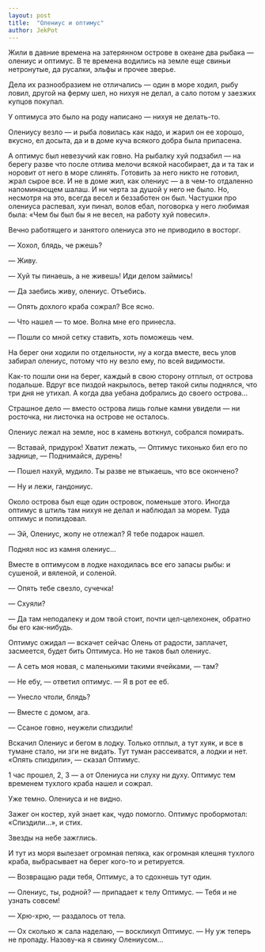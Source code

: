 ```yaml
---
layout: post
title:  "Олениус и оптимус"
author: JekPot
---
```


Жили в давние времена на затерянном острове в океане два рыбака — олениус и оптимус. В те времена водились на земле еще свиньи нетронутые, да русалки, эльфы и прочее зверье.

Дела их разнообразием не отличались — один в море ходил, рыбу ловил, другой на ферму шел, но нихуя не делал, а сало потом у заезжих купцов покупал.

У оптимуса это было на роду написано — нихуя не делать-то.

Олениусу везло — и рыба ловилась как надо, и жарил он ее хорошо, вкусно, ел досыта, да и в доме куча всякого добра была припасена.

А оптимус был невезучий как говно. На рыбалку хуй подзабил — на берегу разве что после отлива мелочи всякой насобирает, да и та так и норовит от него в море слинять. Готовить за него никто не готовил, жрал сырое все. И не в доме жил, как олениус — а в чем-то отдаленно напоминающем шалаш. И ни черта за душой у него не было. Но, несмотря на это, всегда весел и беззаботен он был. Частушки про олениуса распевал, хуи пинал, волов ебал, поговорка у него любимая была: «Чем бы был бы я не весел, на работу хуй повесил».

Вечно работящего и занятого олениуса это не приводило в восторг.

— Хохол, блядь, че ржешь?

— Живу.

— Хуй ты пинаешь, а не живешь! Иди делом займись!

— Да заебись живу, олениус. Отъебись.

— Опять дохлого краба сожрал? Все ясно.

— Что нашел — то мое. Волна мне его принесла.

— Пошли со мной сетку ставить, хоть поможешь чем.

На берег они ходили по отдельности, ну а когда вместе, весь улов забирал олениус, потому что ну везло ему, по всей видимости.

Как-то пошли они на берег, каждый в свою сторону отплыл, от острова подальше. Вдруг все пиздой накрылось, ветер такой силы поднялся, что три дня не утихал. А когда два уебана добрались до своего острова...

Страшное дело — вместо острова лишь голые камни увидели — ни росточка, ни листочка на острове не осталось.

Олениус лежал на земле, нос в камень воткнул, собрался помирать.

— Вставай, придурок! Хватит лежать, — Оптимус тихонько бил его по заднице, — Поднимайся, дурень!

— Пошел нахуй, мудило. Ты разве не втыкаешь, что все окончено?

— Ну и лежи, гандониус.

Около острова был еще один островок, поменьше этого. Иногда оптимус в штиль там нихуя не делал и наблюдал за морем. Туда оптимус и попиздовал.

— Эй, Олениус, жопу не отлежал? Я тебе подарок нашел.

Поднял нос из камня олениус...

Вместе в оптимусом в лодке находилась все его запасы рыбы: и сушеной, и вяленой, и соленой.

— Опять тебе свезло, сучечка!

— Схуяли?

— Да там неподалеку и дом твой стоит, почти цел-целехонек, обратно бы его как-нибудь.

Оптимус ожидал — вскачет сейчас Олень от радости, заплачет, засмеется, будет бить Оптимуса. Но не таков был олениус.

— А сеть моя новая, с маленькими такими ячейками, — там?

— Не ебу, — ответил оптимус. — Я в рот ее еб.

— Унесло чтоли, блядь?

— Вместе с домом, ага.

— Ссаное говно, неужели спиздили!

Вскачил Олениус и бегом в лодку. Только отплыл, а тут хуяк, и все в тумане стало, ни зги не видать. Тут туман рассеиватся, а лодки и нет. «Опять спиздили», — сказал Оптимус.

1 час прошел, 2, 3 — а от Олениуса ни слуху ни духу. Оптимус тем временем тухлого краба нашел и сожрал.

Уже темно. Олениуса и не видно.

Зажег он костер, хуй знает как, чудо помогло. Оптимус пробормотал: «Спиздили...», и стих.

Звезды на небе зажглись.

И тут из моря вылезает огромная пепяка, как огромная клешня тухлого краба, выбрасывает на берег кого-то и ретируется.

— Возвращаю ради тебя, Оптимус, а то сдохнешь тут один.

— Олениус, ты, родной? — припадает к телу Оптимус. — Тебя и не узнать совсем!

— Хрю-хрю, — раздалось от тела.

— Ох сколько ж сала наделаю, — воскликул Оптимус. — Ну уж теперь не пропаду. Назову-ка я свинку Олениусом...